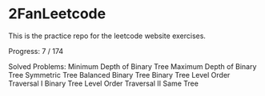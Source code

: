 2FanLeetcode
============

This is the practice repo for the leetcode website exercises.

Progress:
 7 / 174

 Solved Problems:
Minimum Depth of Binary Tree
Maximum Depth of Binary Tree
Symmetric Tree
Balanced Binary Tree
Binary Tree Level Order Traversal I
Binary Tree Level Order Traversal II
Same Tree